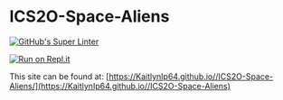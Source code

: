 # ICS2O-Space-Aliens

[![GitHub's Super Linter](https://github.com/KaitlynIp64//ICS2O-Space-Aliens/workflows/GitHub's%20Super%20Linter/badge.svg)](https://github.com/KaitlynIp64//ICS2O-Space-Aliens/actions)

[![Run on Repl.it](https://repl.it/badge/github/KaitlynIp64//ICS2O-Space-Aliens)](https://repl.it/github/KaitlynIp64//ICS2O-Space-Aliens)

This site can be found at: [https://KaitlynIp64.github.io//ICS2O-Space-Aliens/](https://KaitlynIp64.github.io//ICS2O-Space-Aliens)
